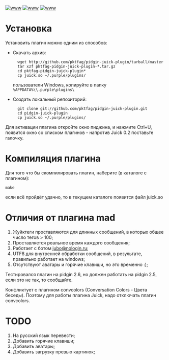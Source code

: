 <meta http-equiv="content-type" content="text/html; charset=utf-8" />

[![www](http://img171.imageshack.us/img171/946/juick.th.png)](http://img171.imageshack.us/img171/946/juick.png)
[![www](http://img38.imageshack.us/img38/3261/jubonologinru.th.png)](http://img38.imageshack.us/img38/3261/jubonologinru.png)
[![www](http://img169.imageshack.us/img169/830/pidginrightclick.th.png)](http://img169.imageshack.us/img169/830/pidginrightclick.png)


# Установка

Установить плагин можно одним из способов:

- Скачать архив:

        wget http://github.com/pktfag/pidgin-juick-plugin/tarball/master
        tar xzf pktfag-pidgin-juick-plugin-*.tar.gz
        cd pktfag-pidgin-juick-plugin*
        cp juick.so ~/.purple/plugins/

    пользователи Windows, копируйте в папку `%APPDATA%\\.purple\plugins\`

- Создать локальный репозиторий:

        git clone git://github.com/pktfag/pidgin-juick-plugin.git
        cd pidgin-juick-plugin
        cp juick.so ~/.purple/plugins/

Для активации плагина откройте окно пиджина, и нажмите Ctrl+U, появится окно
со списком плагинов - напротив Juick 0.2 поставьте галочку.

# Компиляция плагина

Для того что бы скомпилировать плагин, наберите (в каталоге с плагином):

    make

если всё пройдёт удачно, то в текущем каталоге появится файл juick.so

# Отличия от плагина mad
 1. Жуйктеги проставляются для длинных сообщений, в которых общее число тегов > 100;
 2. Проставляется реальное время каждого сообщения;
 3. Работает с ботом jubo@nologin.ru;
 4. UTF8 для внутренней обработки сообщений, в результате, правильно работает на windows;
 5. Отсутствуют аватары и горячие клавиши, но это временно :);

Тестировался плагин на pidgin 2.6, но должен работать на pidgin 2.5, если это не так, то сообщайте.

Конфликтует с плагином convcolors (Conversation Colors - Цвета беседы). Поэтому для работы плагина Juick, надо отключать плагин convcolors.

# TODO
 1. На русский язык перевести;
 2. Добавить горячие клавиши;
 3. Добавить аватары;
 4. Добавить загрузку превью картинок;

